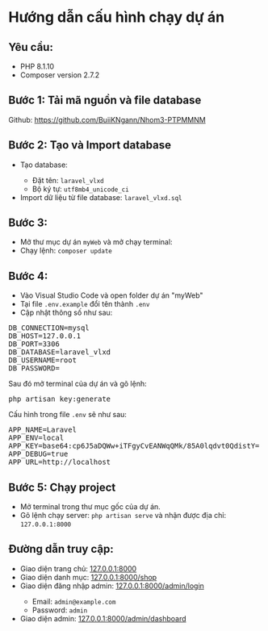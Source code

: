 <!DOCTYPE html>
<html lang="vi">
<head>
    <meta charset="UTF-8">
    <meta name="viewport" content="width=device-width, initial-scale=1.0">
    
</head>
<body>

<h1>Hướng dẫn cấu hình chạy dự án</h1>

<h2>Yêu cầu:</h2>
<ul>
    <li>PHP 8.1.10</li>
    <li>Composer version 2.7.2</li>
</ul>

<h2>Bước 1: Tải mã nguồn và file database</h2>
<p>
    Github: <a href="https://github.com/BuiiKNgann/Nhom3-PTPMMNM" target="_blank">https://github.com/BuiiKNgann/Nhom3-PTPMMNM</a>
</p>

<h2>Bước 2: Tạo và Import database</h2>
<ul>
    <li>Tạo database:</li>
    <ul>
        <li>Đặt tên: <code>laravel_vlxd</code></li>
        <li>Bộ ký tự: <code>utf8mb4_unicode_ci</code></li>
    </ul>
    <li>Import dữ liệu từ file database: <code>laravel_vlxd.sql</code></li>
</ul>

<h2>Bước 3:</h2>
<ul>
    <li>Mở thư mục dự án <code>myWeb</code> và mở chạy terminal:</li>
    <li>Chạy lệnh: <code>composer update</code></li>
</ul>

<h2>Bước 4:</h2>
<ul>
    <li>Vào Visual Studio Code và open folder dự án "myWeb"</li>
    <li>Tại file <code>.env.example</code> đổi tên thành <code>.env</code></li>
    <li>Cập nhật thông số như sau:</li>
</ul>
<pre>
DB_CONNECTION=mysql
DB_HOST=127.0.0.1
DB_PORT=3306
DB_DATABASE=laravel_vlxd
DB_USERNAME=root
DB_PASSWORD=
</pre>
<p>
    Sau đó mở terminal của dự án và gõ lệnh:
</p>
<pre>php artisan key:generate</pre>
<p>Cấu hình trong file <code>.env</code> sẽ như sau:</p>
<pre>
APP_NAME=Laravel
APP_ENV=local
APP_KEY=base64:cp6J5aDQWw+iTFgyCvEANWqQMk/85A0lqdvt0QdistY=
APP_DEBUG=true
APP_URL=http://localhost
</pre>

<h2>Bước 5: Chạy project</h2>
<ul>
    <li>Mở terminal trong thư mục gốc của dự án.</li>
    <li>Gõ lệnh chạy server: <code>php artisan serve</code> và nhận được địa chỉ: <code>127.0.0.1:8000</code></li>
</ul>

<h2>Đường dẫn truy cập:</h2>
<ul>
    <li>Giao diện trang chủ: <a href="http://127.0.0.1:8000" target="_blank">127.0.0.1:8000</a></li>
    <li>Giao diện danh mục: <a href="http://127.0.0.1:8000/shop" target="_blank">127.0.0.1:8000/shop</a></li>
    <li>Giao diện đăng nhập admin: <a href="http://127.0.0.1:8000/admin/login" target="_blank">127.0.0.1:8000/admin/login</a></li>
    <ul>
        <li>Email: <code>admin@example.com</code></li>
        <li>Password: <code>admin</code></li>
    </ul>
    <li>Giao diện admin: <a href="http://127.0.0.1:8000/admin/dashboard" target="_blank">127.0.0.1:8000/admin/dashboard</a></li>
</ul>

</body>
</html>
